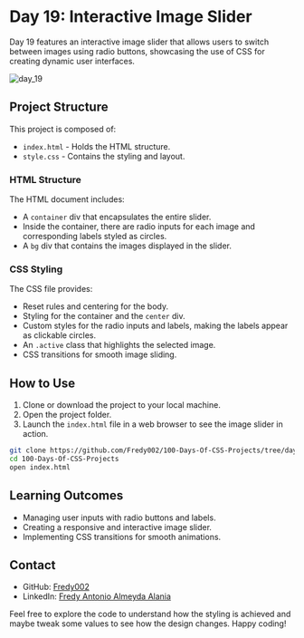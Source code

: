 # Day 19: Interactive Image Slider

Day 19 features an interactive image slider that allows users to switch between images using radio buttons, showcasing the use of CSS for creating dynamic user interfaces.

![day_19](https://github.com/Fredy002/100-Days-Of-CSS-Projects/assets/104151778/5046b5ed-bb15-4479-b9c9-3b3aa2a5c326)

## Project Structure

This project is composed of:

- `index.html` - Holds the HTML structure.
- `style.css` - Contains the styling and layout.

### HTML Structure

The HTML document includes:

- A `container` div that encapsulates the entire slider.
- Inside the container, there are radio inputs for each image and corresponding labels styled as circles.
- A `bg` div that contains the images displayed in the slider.

### CSS Styling

The CSS file provides:

- Reset rules and centering for the body.
- Styling for the container and the `center` div.
- Custom styles for the radio inputs and labels, making the labels appear as clickable circles.
- An `.active` class that highlights the selected image.
- CSS transitions for smooth image sliding.

## How to Use

1. Clone or download the project to your local machine.
2. Open the project folder.
3. Launch the `index.html` file in a web browser to see the image slider in action.



```bash
git clone https://github.com/Fredy002/100-Days-Of-CSS-Projects/tree/day_11-20/day_19
cd 100-Days-Of-CSS-Projects
open index.html
```

## Learning Outcomes

- Managing user inputs with radio buttons and labels.
- Creating a responsive and interactive image slider.
- Implementing CSS transitions for smooth animations.

## Contact

- GitHub: [Fredy002](https://github.com/Fredy002)
- LinkedIn: [Fredy Antonio Almeyda Alania](https://www.linkedin.com/in/fredy-antonio-almeyda-alania/)

Feel free to explore the code to understand how the styling is achieved and maybe tweak some values to see how the design changes. Happy coding!

